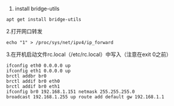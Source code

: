 1. install bridge-utils
```
apt get install bridge-utils
```
2.打开网口转发
```
echo "1" > /proc/sys/net/ipv4/ip_forward
```
3.在开机启动文件rc.local（/etc/rc.local）中写入（注意在exit 0之前）
```
ifconfig eth0 0.0.0.0 up
ifconfig eth1 0.0.0.0 up
brctl addbr br0
brctl addif br0 eth0
brctl addif br0 eth1
ifconfig br0 192.168.1.151 netmask 255.255.255.0
broadcast 192.168.1.255 up route add default gw 192.168.1.1
```